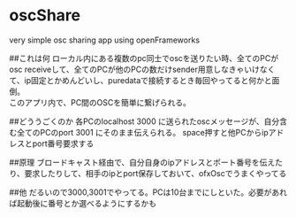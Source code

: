 # oscShare
very simple osc sharing app using openFrameworks

##これは何
ローカル内にある複数のpc同士でoscを送りたい時、全てのPCがosc receiveして、全てのPCが他のPCの数だけsender用意しなきゃいけなくて、ip固定とかめんどいし、puredataで接続するとき毎回やってると何かと面倒。  
このアプリ内で、PC間のOSCを簡単に繋げられる。

##どううごくのか
各PCのlocalhost 3000 に送られたoscメッセージが、自分含む全てのPCのport 3001 にそのまま伝えられる。
space押すと他PCからipアドレスとport番号要求する

##原理
ブロードキャスト経由で、自分自身のipアドレスとポート番号を伝えたり、要求したりして、相手のipとport保存しておいて、ofxOscでうまくやってる

##他
だるいので3000,3001でやってる。PCは10台までにしといた。必要があれば起動後に番号とか選べるようにするかも
